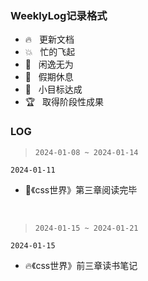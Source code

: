 
### WeeklyLog记录格式

- 🔥 &nbsp;&nbsp;更新文档
- 💥 &nbsp;&nbsp;忙的飞起
- 🦥 &nbsp;&nbsp;闲逸无为
- 🌴 &nbsp;&nbsp;假期休息
- 🌟 &nbsp;&nbsp;小目标达成
- 🏆 &nbsp;&nbsp;取得阶段性成果

### LOG

> `2024-01-08 ~ 2024-01-14`

`2024-01-11`
- 🌟《css世界》第三章阅读完毕

<br >

> `2024-01-15 ~ 2024-01-21`

`2024-01-15`
- 🔥《css世界》前三章读书笔记


